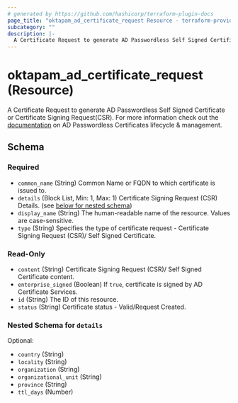 ```yaml
---
# generated by https://github.com/hashicorp/terraform-plugin-docs
page_title: "oktapam_ad_certificate_request Resource - terraform-provider-oktapam"
subcategory: ""
description: |-
  A Certificate Request to generate AD Passwordless Self Signed Certificate or Certificate Signing Request(CSR). For more information check out the documentation https://help.okta.com/asa/en-us/Content/Topics/Adv_Server_Access/docs/ad-certs.htm on AD Passwordless Certificates lifecycle & management.
---
```


# oktapam_ad_certificate_request (Resource)

A Certificate Request to generate AD Passwordless Self Signed Certificate or Certificate Signing Request(CSR). For more information check out the [documentation](https://help.okta.com/asa/en-us/Content/Topics/Adv_Server_Access/docs/ad-certs.htm) on AD Passwordless Certificates lifecycle & management.



<!-- schema generated by tfplugindocs -->
## Schema

### Required

- `common_name` (String) Common Name or FQDN to which certificate is issued to.
- `details` (Block List, Min: 1, Max: 1) Certificate Signing Request (CSR) Details. (see [below for nested schema](#nestedblock--details))
- `display_name` (String) The human-readable name of the resource. Values are case-sensitive.
- `type` (String) Specifies the type of certificate request - Certificate Signing Request (CSR)/ Self Signed Certificate.

### Read-Only

- `content` (String) Certificate Signing Request (CSR)/ Self Signed Certificate content.
- `enterprise_signed` (Boolean) If `true`, certificate is signed by AD Certificate Services.
- `id` (String) The ID of this resource.
- `status` (String) Certificate status - Valid/Request Created.

<a id="nestedblock--details"></a>
### Nested Schema for `details`

Optional:

- `country` (String)
- `locality` (String)
- `organization` (String)
- `organizational_unit` (String)
- `province` (String)
- `ttl_days` (Number)


